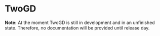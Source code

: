 # TwoGD
__Note:__ At the moment TwoGD is still in development and in an unfinished state. Therefore, no documentation will be provided until release day. 
